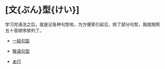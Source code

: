 # [文{ぶん}型{けい}]

学习完语法之后，就是记各种句型啦，为方便索引起见，除了部分句型，我就按照五十音顺序排列了。

- [一般句型](1.md)

- [敬语句型](2.md)

- [あ行](a.md)
